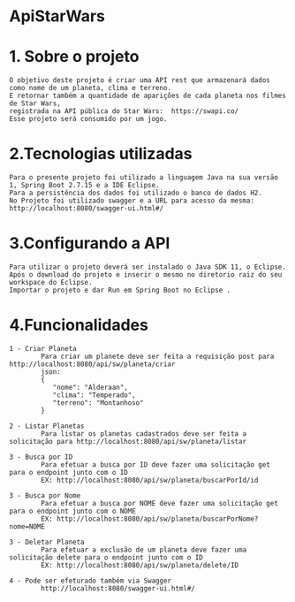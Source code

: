 # ApiStarWars

# 1. Sobre o projeto
    O objetivo deste projeto é criar uma API rest que armazenará dados como nome de um planeta, clima e terreno.
    E retornar também a quantidade de aparições de cada planeta nos filmes de Star Wars,
    registrada na API pública do Star Wars:  https://swapi.co/
    Esse projeto será consumido por um jogo.

# 2.Tecnologias utilizadas
    Para o presente projeto foi utilizado a linguagem Java na sua versão 1, Spring Boot 2.7.15 e a IDE Eclipse.
    Para a persistência dos dados foi utilizado o banco de dados H2.
    No Projeto foi utilizado swagger e a URL para acesso da mesma: http://localhost:8080/swagger-ui.html#/ 
	
# 3.Configurando a API
    Para utilizar o projeto deverá ser instalado o Java SDK 11, o Eclipse.
    Após o download do projeto e inserir o mesmo no diretorio raiz do seu workspace do Eclipse.
    Importar o projeto e dar Run em Spring Boot no Eclipse .
	
# 4.Funcionalidades

	1 - Criar Planeta
			Para criar um planete deve ser feita a requisição post para http://localhost:8080/api/sw/planeta/criar
			json:
			{
			   "nome": "Alderaan",
			   "clima": "Temperado",
			   "terreno": "Montanhoso"
			}
			
	2 - Listar Planetas	
			Para listar os planetas cadastrados deve ser feita a solicitação para http://localhost:8080/api/sw/planeta/listar
			
	3 - Busca por ID
			Para efetuar a busca por ID deve fazer uma solicitação get para o endpoint junto com o ID  
			EX: http://localhost:8080/api/sw/planeta/buscarPorId/id
			
	3 - Busca por Nome
			Para efetuar a busca por NOME deve fazer uma solicitação get para o endpoint junto com o NOME  
			EX: http://localhost:8080/api/sw/planeta/buscarPorNome?nome=NOME
			
	3 - Deletar Planeta
			Para efetuar a exclusão de um planeta deve fazer uma solicitação delete para o endpoint junto com o ID  
			EX: http://localhost:8080/api/sw/planeta/delete/ID
			
	4 - Pode ser efeturado também via Swagger
			http://localhost:8080/swagger-ui.html#/ 
